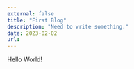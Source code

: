 ```yaml
---
external: false
title: "First Blog"
description: "Need to write something."
date: 2023-02-02
url:
---
```


Hello World!
